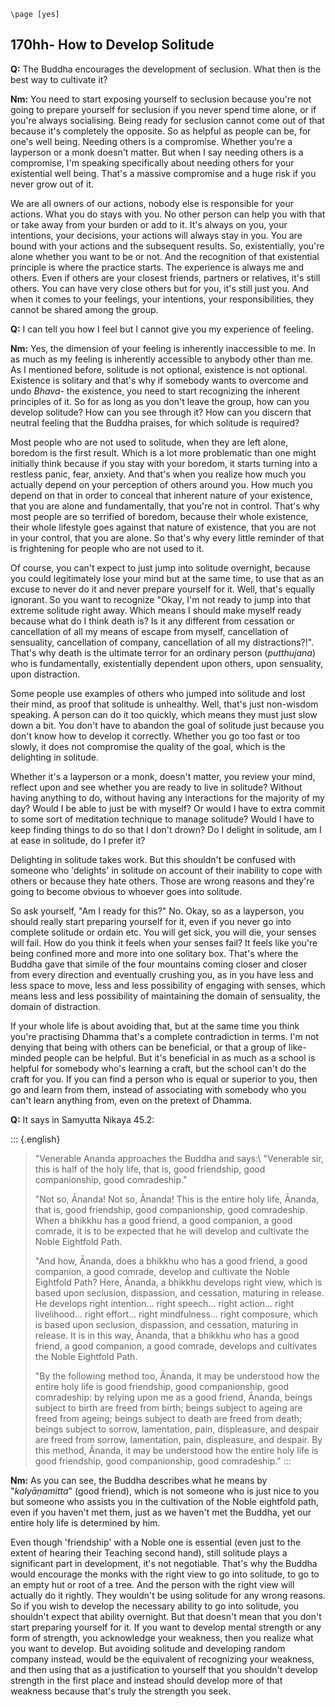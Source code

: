 ```{=context}
\page [yes]
```
## 170hh- How to Develop Solitude

**Q:** The Buddha encourages the development of seclusion. What then is
the best way to cultivate it?

**Nm:** You need to start exposing yourself to seclusion because you're
not going to prepare yourself for seclusion if you never spend time
alone, or if you're always socialising. Being ready for seclusion
cannot come out of that because it's completely the opposite. So as
helpful as people can be, for one's well being. Needing others is a
compromise. Whether you're a layperson or a monk doesn't matter. But
when I say needing others is a compromise, I'm speaking specifically
about needing others for your existential well being. That's a massive
compromise and a huge risk if you never grow out of it.

We are all owners of our actions, nobody else is responsible for your
actions. What you do stays with you. No other person can help you with
that or take away from your burden or add to it. It's always on you,
your intentions, your decisions, your actions will always stay in you.
You are bound with your actions and the subsequent results. So,
existentially, you're alone whether you want to be or not. And the
recognition of that existential principle is where the practice starts.
The experience is always me and others. Even if others are your closest
friends, partners or relatives, it's still others. You can have very
close others but for you, it's still just you. And when it comes to
your feelings, your intentions, your responsibilities, they cannot be
shared among the group.

**Q:** I can tell you how I feel but I cannot give you my experience of
feeling.

**Nm:** Yes, the dimension of your feeling is inherently inaccessible to
me. In as much as my feeling is inherently accessible to anybody other
than me. As I mentioned before, solitude is not optional, existence is
not optional. Existence is solitary and that's why if somebody wants to
overcome and undo *Bhava*- the existence, you need to start recognizing
the inherent principles of it. So for as long as you don't leave the
group, how can you develop solitude? How can you see through it? How can
you discern that neutral feeling that the Buddha praises, for which
solitude is required?

Most people who are not used to solitude, when they are left alone,
boredom is the first result. Which is a lot more problematic than one
might initially think because if you stay with your boredom, it starts
turning into a restless panic, fear, anxiety. And that's when you
realize how much you actually depend on your perception of others around
you. How much you depend on that in order to conceal that inherent
nature of your existence, that you are alone and fundamentally, that
you're not in control. That's why most people are so terrified of
boredom, because their whole existence, their whole lifestyle goes
against that nature of existence, that you are not in your control, that
you are alone. So that's why every little reminder of that is
frightening for people who are not used to it.

Of course, you can't expect to just jump into solitude overnight,
because you could legitimately lose your mind but at the same time, to
use that as an excuse to never do it and never prepare yourself for it.
Well, that's equally ignorant. So you want to recognize "Okay, I'm
not ready to jump into that extreme solitude right away. Which means I
should make myself ready because what do I think death is? Is it any
different from cessation or cancellation of all my means of escape from
myself, cancellation of sensuality, cancellation of company,
cancellation of all my distractions?!". That's why death is the
ultimate terror for an ordinary person (*putthujana*) who is
fundamentally, existentially dependent upon others, upon sensuality,
upon distraction.

Some people use examples of others who jumped into solitude and lost
their mind, as proof that solitude is unhealthy. Well, that's just
non-wisdom speaking. A person can do it too quickly, which means they
must just slow down a bit. You don't have to abandon the goal of
solitude just because you don't know how to develop it correctly.
Whether you go too fast or too slowly, it does not compromise the
quality of the goal, which is the delighting in solitude.

Whether it's a layperson or a monk, doesn't matter, you review your
mind, reflect upon and see whether you are ready to live in solitude?
Without having anything to do, without having any interactions for the
majority of my day? Would I be able to just be with myself? Or would I
have to extra commit to some sort of meditation technique to manage
solitude? Would I have to keep finding things to do so that I don't
drown? Do I delight in solitude, am I at ease in solitude, do I prefer
it?

Delighting in solitude takes work. But this shouldn't be confused with
someone who 'delights' in solitude on account of their inability to
cope with others or because they hate others. Those are wrong reasons
and they're going to become obvious to whoever goes into solitude.

So ask yourself, "Am I ready for this?" No. Okay, so as a layperson,
you should really start preparing yourself for it, even if you never go
into complete solitude or ordain etc. You will get sick, you will die,
your senses will fail. How do you think it feels when your senses fail?
It feels like you're being confined more and more into one solitary
box. That's where the Buddha gave that simile of the four mountains
coming closer and closer from every direction and eventually crushing
you, as in you have less and less space to move, less and less
possibility of engaging with senses, which means less and less
possibility of maintaining the domain of sensuality, the domain of
distraction.

If your whole life is about avoiding that, but at the same time you
think you're practising Dhamma that's a complete contradiction in
terms. I'm not denying that being with others can be beneficial, or
that a group of like-minded people can be helpful. But it's beneficial
in as much as a school is helpful for somebody who's learning a craft,
but the school can't do the craft for you. If you can find a person who
is equal or superior to you, then go and learn from them, instead of
associating with somebody who you can't learn anything from, even on
the pretext of Dhamma.

**Q:** It says in Samyutta Nikaya 45.2:

::: {.english}
> "Venerable Ananda approaches the Buddha and says:\\ "Venerable sir,
> this is half of the holy life, that is, good friendship, good
> companionship, good comradeship."
>
> "Not so, Ānanda! Not so, Ānanda! This is the entire holy life,
> Ānanda, that is, good friendship, good companionship, good
> comradeship. When a bhikkhu has a good friend, a good companion, a
> good comrade, it is to be expected that he will develop and cultivate
> the Noble Eightfold Path.
>
> "And how, Ānanda, does a bhikkhu who has a good friend, a good
> companion, a good comrade, develop and cultivate the Noble Eightfold
> Path? Here, Ānanda, a bhikkhu develops right view, which is based upon
> seclusion, dispassion, and cessation, maturing in release. He develops
> right intention... right speech... right action... right
> livelihood... right effort... right mindfulness... right composure,
> which is based upon seclusion, dispassion, and cessation, maturing in
> release. It is in this way, Ānanda, that a bhikkhu who has a good
> friend, a good companion, a good comrade, develops and cultivates the
> Noble Eightfold Path.
>
> "By the following method too, Ānanda, it may be understood how the
> entire holy life is good friendship, good companionship, good
> comradeship: by relying upon me as a good friend, Ānanda, beings
> subject to birth are freed from birth; beings subject to ageing are
> freed from ageing; beings subject to death are freed from death;
> beings subject to sorrow, lamentation, pain, displeasure, and despair
> are freed from sorrow, lamentation, pain, displeasure, and despair. By
> this method, Ānanda, it may be understood how the entire holy life is
> good friendship, good companionship, good comradeship."
:::

**Nm:** As you can see, the Buddha describes what he means by
"*kalyāṇamitta*" (good friend), which is not someone who is just nice
to you but someone who assists you in the cultivation of the Noble
eightfold path, even if you haven't met them, just as we haven't met
the Buddha, yet our entire holy life is determined by him.

Even though 'friendship' with a Noble one is essential (even just to
the extent of hearing their Teaching second hand), still solitude plays
a significant part in development, it's not negotiable. That's why the
Buddha would encourage the monks with the right view to go into
solitude, to go to an empty hut or root of a tree. And the person with
the right view will actually do it rightly. They wouldn't be using
solitude for any wrong reasons. So if you wish to develop the necessary
ability to go into solitude, you shouldn't expect that ability
overnight. But that doesn't mean that you don't start preparing
yourself for it. If you want to develop mental strength or any form of
strength, you acknowledge your weakness, then you realize what you want
to develop. But avoiding solitude and developing random company instead,
would be the equivalent of recognizing your weakness, and then using
that as a justification to yourself that you shouldn't develop strength
in the first place and instead should develop more of that weakness
because that's truly the strength you seek.
